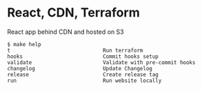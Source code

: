 # React, CDN, Terraform

React app behind CDN and hosted on S3

<!-- START makefile-doc -->
```
$ make help 
t                              Run terraform
hooks                          Commit hooks setup
validate                       Validate with pre-commit hooks
changelog                      Update Changelog
release                        Create release tag
run                            Run website locally 
```
<!-- END makefile-doc -->